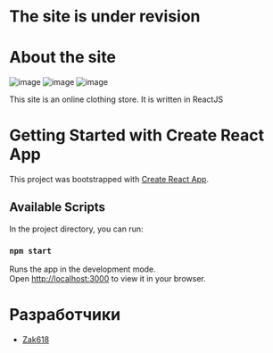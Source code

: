 # The site is under revision

# About the site

![image](https://user-images.githubusercontent.com/100470279/189705075-fc9aa36b-8902-4ad2-bc24-01193bc72e3f.png)
![image](https://user-images.githubusercontent.com/100470279/189705619-365af780-6db5-4707-9e1f-29dc7a0c5f80.png)
![image](https://user-images.githubusercontent.com/100470279/189726474-61f993c7-b240-4d76-8d50-cece9f997df4.png)


This site is an online clothing store. 
It is written in ReactJS

# Getting Started with Create React App

This project was bootstrapped with [Create React App](https://github.com/facebook/create-react-app).

## Available Scripts

In the project directory, you can run:

### `npm start`

Runs the app in the development mode.\
Open [http://localhost:3000](http://localhost:3000) to view it in your browser.

# Разработчики

- [Zak618](https://github.com/Zak618)
